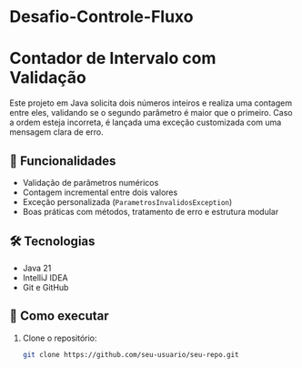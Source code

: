 # Desafio-Controle-Fluxo
# Contador de Intervalo com Validação

Este projeto em Java solicita dois números inteiros e realiza uma contagem entre eles, validando se o segundo parâmetro é maior que o primeiro. Caso a ordem esteja incorreta, é lançada uma exceção customizada com uma mensagem clara de erro.

## 📌 Funcionalidades

- Validação de parâmetros numéricos
- Contagem incremental entre dois valores
- Exceção personalizada (`ParametrosInvalidosException`)
- Boas práticas com métodos, tratamento de erro e estrutura modular

## 🛠️ Tecnologias

- Java 21
- IntelliJ IDEA
- Git e GitHub

## 🚀 Como executar

1. Clone o repositório:
   ```bash
   git clone https://github.com/seu-usuario/seu-repo.git
